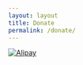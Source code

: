 ```yaml
---
layout: layout
title: Donate
permalink: /donate/
---
```


[![Alipay](../../img/donate/aex04271tof25x2uwanqtb5.png)](https://qr.alipay.com/aex04271tof25x2uwanqtb5)